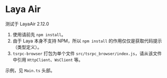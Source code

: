 # Laya Air

测试于 LayaAir 2.12.0

1. 使用请前先 `npm install`。
2. 由于 Laya 本身不支持 NPM，所以 `npm install` 的作用仅仅是获取代码提示（类型定义）。
3. `tsrpc-browser` 打包为单个文件 `src/tsrpc_browser/index.js`，请从该文件中引用 `HttpClient`、`WsClient` 等。

示例，见 `Main.ts` 头部。